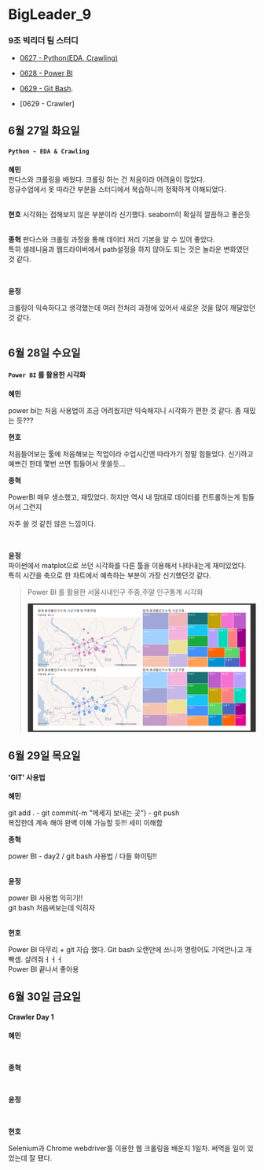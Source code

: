 # BigLeader_9
### 9조 빅리더 팀 스터디

- [0627 - Python(EDA, Crawling)](https://github.com/JHyuk2/BigLeader_9/tree/main/0627%20Python)

- [0628 - Power BI](https://github.com/JHyuk2/BigLeader_9/tree/main/0628%20Power%20BI)

- [0629 - Git Bash](https://github.com/JHyuk2/BigLeader_9/tree/main/0629%20Git%20Bash).

- [0629 - Crawler]



## 6월 27일 화요일

#### `Python - EDA & Crawling`



**혜민** <br>
판다스와 크롤링을 배웠다. 크롤링 하는 건 처음이라 어려움이 많았다.<br>
정규수업에서 못 따라간 부분을 스터디에서 복습하니까 정확하게 이해되었다.<br>
<br>

**현호** 
시각화는 접해보지 않은 부분이라 신기했다. seaborn이 확실히 깔끔하고 좋은듯<br>
<br>

**종혁** 
판다스와 크롤링 과정을 통해 데이터 처리 기본을 알 수 있어 좋았다.  
특히 셀레니움과 웹드라이버에서 path설정을 하지 않아도 되는 것은 놀라운 변화였던 것 같다.  <br>

<br>

**윤정**  

크롤링이 익숙하다고 생각했는데 여러 전처리 과정에 있어서 새로운 것을 많이 깨달았던 것 같다.<br>
<br>



## 6월 28일 수요일

#### `Power BI` 를 활용한 시각화



**혜민** 

power bi는 처음 사용법이 조금 어려웠지만 익숙해지니 시각화가 편한 것 같다. 좀 재밌는 듯???
<br>

**현호** 

처음들어보는 툴에 처음해보는 작업이라 수업시간엔 따라가기 정말 힘들었다. 신기하고 예쁘긴 한데 몇번 쓰면 힘들어서 못쓸듯...
<br>

**종혁**  

PowerBI 매우 생소했고, 재밌었다. 하지만 역시 내 맘대로 데이터를 컨트롤하는게 힘들어서 그런지

자주 쓸 것 같진 않은 느낌이다.

<br>

**윤정** 
<br>
파이썬에서 matplot으로 쓰던 시각화를 다른 툴을 이용해서 나타내는게 재미있었다.<br>
특히 시간을 축으로 한 차트에서 예측하는 부분이 가장 신기했던것 같다.<br>

> Power BI 를 활용한 서울시내인구 주중,주말 인구통계 시각화
>
> ![PowerBI 시각화](./asset/power_bi.png) 


## 6월 29일 목요일

#### 'GIT' 사용법



**혜민** 

git add . - git commit(-m "메세지 보내는 곳") - git push   
복잡한데 계속 해야 완벽 이해 가능할 듯!!!  세미 이해함
<br>


**종혁** 

power BI - day2 / git bash 사용법 / 다들 화이팅!!  
<br>


**윤정** 

power BI 사용법 익히기!!<br>
git bash 처음써보는데 익히자<br> 
<br>

**현호** 

Power BI 마무리 + git 자습 했다. Git bash 오랜만에 쓰니까 명령어도 기억안나고 개빡셈. 살려줘ㅓㅓㅓ<br>
Power BI 끝나서 좋아용
<br>

## 6월 30일 금요일

#### Crawler Day 1



**혜민** 

<br>


**종혁** 

<br>


**윤정** 

<br>

**현호** 

Selenium과 Chrome webdriver를 이용한 웹 크롤링을 배운지 1일차. 써먹을 일이 있었는데 잘 됐다.<br>


